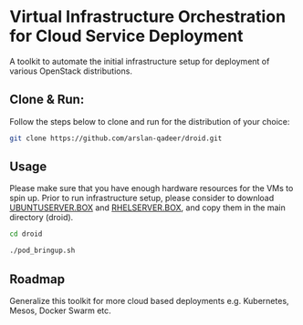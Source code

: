 # Virtual Infrastructure Orchestration for Cloud Service Deployment
A toolkit to automate the initial infrastructure setup for deployment of various OpenStack distributions.

## Clone & Run:
Follow the steps below to clone and run for the distribution of your choice:

```bash
git clone https://github.com/arslan-qadeer/droid.git
```

## Usage

Please make sure that you have enough hardware resources for the VMs to spin up. Prior to run infrastructure setup, please consider to download [UBUNTUSERVER.BOX](https://drive.google.com/file/d/1KrWEQ0IB-YMsqlNT4emN5LOAJ2X0vG_X/view?usp=sharing) and [RHELSERVER.BOX](https://drive.google.com/file/d/15iEFJ0z9sKpbqbKT7mBmO0QivOxzqOaX/view?usp=sharing), and copy them in the main directory (droid).

```bash
cd droid

./pod_bringup.sh
```

## Roadmap

Generalize this toolkit for more cloud based deployments e.g. Kubernetes, Mesos, Docker Swarm etc.
